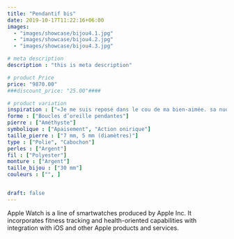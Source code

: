 ```yaml
---
title: "Pendantif bis"
date: 2019-10-17T11:22:16+06:00
images: 
  - "images/showcase/bijou4.1.jpg"
  - "images/showcase/bijou4.2.jpg"
  - "images/showcase/bijou4.3.jpg"

# meta description
description : "this is meta description"

# product Price
price: "9870.00"
###discount_price: "25.00"####

# product variation
inspiration : ["«Je me suis reposé dans le cou de ma bien-aimée. sa nuque comme horizon, son écoute comme souffle, et ses trois lunes comme miroir de son éternité.»"]
forme : ["Boucles d’oreille pendantes"]
pierre : ["Améthyste"]
symbolique : ["Apaisement", "Action onirique"]
taille_pierre : ["7 mm, 5 mm (diamètres)"]
type : ["Polie", "Cabochon"]
perles : ["Argent"]
fil : ["Polyester"]
monture : ["Argent"]
taille_bijou : ["30 mm"]
couleurs : ["", ]


draft: false
---
```


Apple Watch is a line of smartwatches produced by Apple Inc. It incorporates fitness tracking and health-oriented capabilities with integration with iOS and other Apple products and services.
